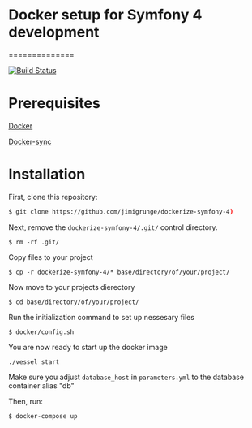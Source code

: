 # Docker setup for Symfony 4 development
==============


[![Build Status](https://secure.travis-ci.org/jimigrunge/dockerize-symfony-4y.png?branch=master)](http://travis-ci.org/jimigrunge/dockerize-symfony-4)

# Prerequisites

[Docker](https://www.docker.com/)

[Docker-sync](http://docker-sync.io/)

# Installation

First, clone this repository:

```bash
$ git clone https://github.com/jimigrunge/dockerize-symfony-4)
```

Next, remove the `dockerize-symfony-4/.git/` control directory.

```
$ rm -rf .git/
```

Copy files to your project

```
$ cp -r dockerize-symfony-4/* base/directory/of/your/project/
```

Now move to your projects dierectory

```
$ cd base/directory/of/your/project/

```

Run the initialization command to set up nessesary files

```
$ docker/config.sh
```

You are now ready to start up the docker image

```
./vessel start
```




Make sure you adjust `database_host` in `parameters.yml` to the database container alias "db"

Then, run:

```bash
$ docker-compose up
```




